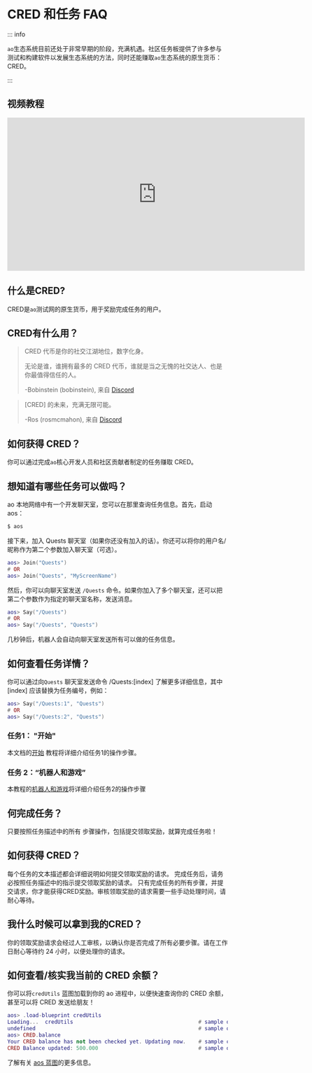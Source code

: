 # CRED 和任务 FAQ

::: info

`ao`生态系统目前还处于非常早期的阶段，充满机遇。社区任务板提供了许多参与测试和构建软件以发展生态系统的方法，同时还能赚取`ao`生态系统的原生货币：CRED。

:::

## 视频教程

<iframe width="680" height="350" src="https://www.youtube.com/embed/QA3OmkLcdRs?si=CLAZrIUhJ0aEGYxM" title="YouTube video player" frameborder="0" allow="accelerometer; autoplay; clipboard-write; encrypted-media; gyroscope; picture-in-picture; web-share" allowfullscreen></iframe>

## 什么是CRED?

CRED是`ao`测试网的原生货币，用于奖励完成任务的用户。

## CRED有什么用？

> CRED 代币是你的社交江湖地位，数字化身。
>
> 无论是谁，谁拥有最多的 CRED 代币，谁就是当之无愧的社交达人、也是你最值得信任的人。
>
> -Bobinstein (bobinstein), 来自 [Discord](https://discord.com/channels/1210396395643863101/1210606156582752436/1215723479672815647)

> [CRED] 的未来，充满无限可能。
>
> -Ros (rosmcmahon), 来自 [Discord](https://discord.com/channels/1210396395643863101/1210606156582752436/1217101371472478318)

## 如何获得 CRED？

你可以通过完成`ao`核心开发人员和社区贡献者制定的任务赚取 CRED。

## 想知道有哪些任务可以做吗？

ao 本地网络中有一个开发聊天室，您可以在那里查询任务信息。首先，启动 aos：

```sh
$ aos
```

接下来，加入 Quests 聊天室（如果你还没有加入的话）。你还可以将你的用户名/昵称作为第二个参数加入聊天室（可选）。

```lua
aos> Join("Quests")
# OR
aos> Join("Quests", "MyScreenName")
```

然后，你可以向聊天室发送 `/Quests` 命令。如果你加入了多个聊天室，还可以把第二个参数作为指定的聊天室名称，发送消息。

```lua
aos> Say("/Quests")
# OR
aos> Say("/Quests", "Quests")
```

几秒钟后，机器人会自动向聊天室发送所有可以做的任务信息。

## 如何查看任务详情？

你可以通过向`Quests` 聊天室发送命令 /Quests:[index] 了解更多详细信息，其中 [index] 应该替换为任务编号，例如：

```lua
aos> Say("/Quests:1", "Quests")
# OR
aos> Say("/Quests:2", "Quests")
```

### 任务1： "开始"

本文档的[开始](/tutorials/begin/index) 教程将详细介绍任务1的操作步骤。

### 任务 2：“机器人和游戏”

本教程的[机器人和游戏](/tutorials/bots-and-games/index)将详细介绍任务2的操作步骤

## 何完成任务？

只要按照任务描述中的所有 步骤操作，包括提交领取奖励，就算完成任务啦！

## 如何获得 CRED？

每个任务的文本描述都会详细说明如何提交领取奖励的请求。 完成任务后，请务必按照任务描述中的指示提交领取奖励的请求。 只有完成任务的所有步骤，并提交请求，你才能获得CRED奖励。审核领取奖励的请求需要一些手动处理时间，请耐心等待。

## 我什么时候可以拿到我的CRED？

你的领取奖励请求会经过人工审核，以确认你是否完成了所有必要步骤。请在工作日耐心等待约 24 小时，以便处理你的请求。

## 如何查看/核实我当前的 CRED 余额？

你可以将`credUtils` 蓝图加载到你的 ao 进程中，以便快速查询你的 CRED 余额，甚至可以将 CRED 发送给朋友！

```lua
aos> .load-blueprint credUtils
Loading...  credUtils                                        # sample output
undefined                                                    # sample output
aos> CRED.balance
Your CRED balance has not been checked yet. Updating now.    # sample output
CRED Balance updated: 500.000                                # sample output
```

了解有关 [aos 蓝图](/guides/aos/blueprints/index)的更多信息。
